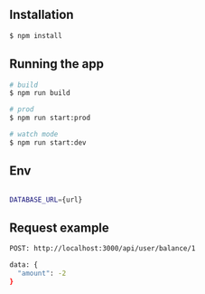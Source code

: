 ## Installation

```bash
$ npm install
```

## Running the app

```bash
# build
$ npm run build

# prod
$ npm run start:prod

# watch mode
$ npm run start:dev

```

## Env

```bash

DATABASE_URL={url}

```

## Request example

```bash
POST: http://localhost:3000/api/user/balance/1

data: {
  "amount": -2
}
```



